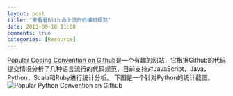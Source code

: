 ```yaml
---
layout: post
title: "来看看Github上流行的编码规范"
date: 2013-09-18 11:08
comments: true
categories: [Resource]
---
```



[Popular Coding Convention on Github](http://sideeffect.kr/popularconvention/)是一个有趣的网站，它根据Github的代码提交情况分析了几种语言流行的代码规范，目前支持对JavaScript，Java，Python，Scala和Ruby进行统计分析。
下图是一个针对Python的统计截图。  
![Popular Python Convention on Github](https://raw.github.com/fresky/fresky.github.io/source/images/20130918PythonConventionGithub.PNG)